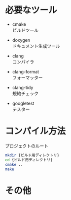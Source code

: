 # 必要なツール
* cmake  
  ビルドツール

* doxygen  
ドキュメント生成ツール

* clang  
コンパイラ

* clang-format  
フォーマッター

* clang-tidy  
規約チェック

* googletest  
テスター


# コンパイル方法
プロジェクトのルート

~~~sh
mkdir {ビルド用ディレクトリ}
cd {ビルド用ディレクトリ}
cmake ..
make
~~~


# その他

